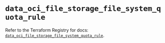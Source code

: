 # `data_oci_file_storage_file_system_quota_rule`

Refer to the Terraform Registry for docs: [`data_oci_file_storage_file_system_quota_rule`](https://registry.terraform.io/providers/hashicorp/oci/7.19.0/docs/data-sources/file_storage_file_system_quota_rule).

